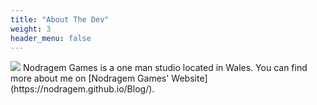 ```yaml
---
title: "About The Dev"
weight: 3
header_menu: false
---
```



<img class="portrait" src="images/portrait2.jpg" />
Nodragem Games is a one man studio located in Wales. You can find more about me on [Nodragem Games' Website](https://nodragem.github.io/Blog/).

